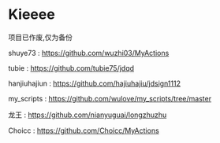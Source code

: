 # Kieeee


项目已作废,仅为备份


shuye73   :  https://github.com/wuzhi03/MyActions

tubie :   https://github.com/tubie75/jdqd

hanjiuhajiun  : https://github.com/hajiuhajiu/jdsign1112

my_scripts :  https://github.com/wulove/my_scripts/tree/master

龙王 :  https://github.com/nianyuguai/longzhuzhu

Choicc  :   https://github.com/Choicc/MyActions

